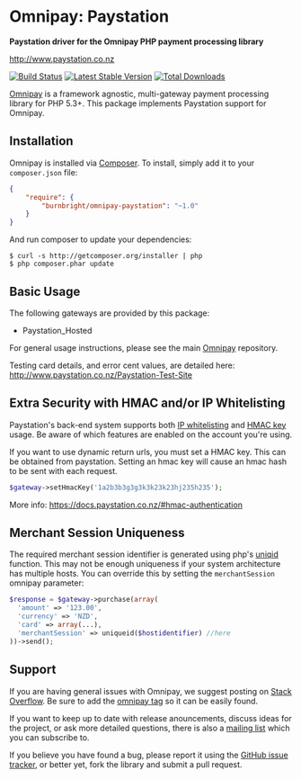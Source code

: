 # Omnipay: Paystation

**Paystation driver for the Omnipay PHP payment processing library**

http://www.paystation.co.nz

[![Build Status](https://travis-ci.org/burnbright/omnipay-paystation.png?branch=master)](https://travis-ci.org/burnbright/omnipay-paystation)
[![Latest Stable Version](https://poser.pugx.org/burnbright/omnipay-paystation/version.png)](https://packagist.org/packages/burnbright/omnipay-paystation)
[![Total Downloads](https://poser.pugx.org/burnbright/omnipay-paystation/d/total.png)](https://packagist.org/packages/burnbright/omnipay-paystation)

[Omnipay](https://github.com/omnipay/omnipay) is a framework agnostic, multi-gateway payment
processing library for PHP 5.3+. This package implements Paystation support for Omnipay.

## Installation

Omnipay is installed via [Composer](http://getcomposer.org/). To install, simply add it
to your `composer.json` file:

```json
{
    "require": {
        "burnbright/omnipay-paystation": "~1.0"
    }
}
```

And run composer to update your dependencies:

    $ curl -s http://getcomposer.org/installer | php
    $ php composer.phar update

## Basic Usage

The following gateways are provided by this package:

* Paystation_Hosted

For general usage instructions, please see the main [Omnipay](https://github.com/omnipay/omnipay)
repository.

Testing card details, and error cent values, are detailed here: http://www.paystation.co.nz/Paystation-Test-Site

## Extra Security with HMAC and/or IP Whitelisting

Paystation's back-end system supports both [IP whitelisting](https://en.wikipedia.org/wiki/Whitelisting) and [HMAC key](https://en.wikipedia.org/wiki/HMAC) usage. Be aware of which features are enabled on the account you're using.

If you want to use dynamic return urls, you must set a HMAC key. This can be obtained from paystation. Setting an hmac key will cause an hmac hash to be sent with each request.

```php
$gateway->setHmacKey('1a2b3b3g3g3k3k23k23hj235h235');
```

More info: https://docs.paystation.co.nz/#hmac-authentication

## Merchant Session Uniqueness

The required merchant session identifier is generated using php's
[uniqid](http://php.net/manual/en/function.uniqid.php) function.
This may not be enough uniqueness if your system architecture has
multiple hosts. You can override this by setting the `merchantSession`
omnipay parameter:

```php
$response = $gateway->purchase(array(
  'amount' => '123.00',
  'currency' => 'NZD',
  'card' => array(...),
  'merchantSession' => uniqueid($hostidentifier) //here
))->send();
```

## Support

If you are having general issues with Omnipay, we suggest posting on
[Stack Overflow](http://stackoverflow.com/). Be sure to add the
[omnipay tag](http://stackoverflow.com/questions/tagged/omnipay) so it can be easily found.

If you want to keep up to date with release anouncements, discuss ideas for the project,
or ask more detailed questions, there is also a [mailing list](https://groups.google.com/forum/#!forum/omnipay) which
you can subscribe to.

If you believe you have found a bug, please report it using the [GitHub issue tracker](https://github.com/burnbright/omnipay-paystation/issues), or better yet, fork the library and submit a pull request.
